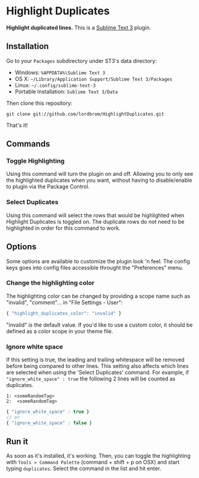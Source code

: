 # Highlight Duplicates

**Highlight duplicated lines.**
This is a [Sublime Text 3](http://www.sublimetext.com/3) plugin.


## Installation

Go to your `Packages` subdirectory under ST3's data directory:

* Windows: `%APPDATA%\Sublime Text 3`
* OS X: `~/Library/Application Support/Sublime Text 3/Packages`
* Linux: `~/.config/sublime-text-3`
* Portable Installation: `Sublime Text 3/Data`

Then clone this repository:

    git clone git://github.com/lordbrom/HighlightDuplicates.git

That's it!


## Commands

### Toggle Highlighting 

Using this command will turn the plugin on and off. Allowing you to only see the highlighted duplicates when you want, without having to disable/enable to plugin via the Package Control.


### Select Duplicates

Using this command will select the rows that would be highlighted when Highlight Duplicates is toggled on. The duplicate rows do not need to be highlighted in order for this command to work.


## Options

Some options are available to customize the plugin look 'n feel. The
config keys goes into config files accessible throught the "Preferences"
menu.

### Change the highlighting color

The highlighting color can be changed by providing a scope name such
as "invalid", "comment"... in "File Settings - User":

``` js
{ "highlight_duplicates_color": "invalid" }
```

"invalid" is the default value. If you'd like to use a custom color,
it should be defined as a color scope in your theme file.


### Ignore white space

If this setting is true, the leading and trailing whitespace will be removed before being compared to other lines. This setting also affects which lines are selected when using the 'Select Duplicates' command.
For example, if `"ignore_white_space" : true` the following 2 lines will be counted as duplicates.
```
1: <someRandomTag>
2:  <someRandomTag>
```
``` js
{ "ignore_white_space" : true }
// or
{ "ignore_white_space" : false }
```


## Run it

As soon as it's installed, it's working. Then, you can toggle the highlighting with `Tools > Command Palette` (command + shift + p on OSX) and start typing `duplicates`. Select the command in the list and hit enter.
